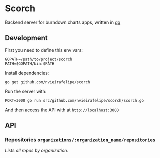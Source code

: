 # Scorch

Backend server for burndown charts apps, written in [go](http://golang.org/)

## Development

First you need to define this env vars:

    GOPATH=/path/to/project/scorch
    PATH=$GOPATH/bin:$PATH

Install dependencies:

    go get github.com/nvieirafelipe/scorch

Run the server with:

    PORT=3000 go run src/github.com/nvieirafelipe/scorch/scorch.go

And then access the API with at `http://localhost:3000`

## API

### Repositories `organizations/:organization_name/repositories`
_Lists all repos by organization._